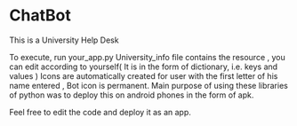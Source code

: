 # ChatBot

This is a University Help Desk 

To execute, run your_app.py
University_info file contains the resource , you can edit according to yourself( It is in the form of dictionary, i.e. keys and values )
Icons are automatically created for user with the first letter of his name entered , Bot icon is permanent.
Main purpose of using these libraries of python was to deploy this on android phones in the form of apk.

Feel free to edit the code and deploy it as an app. 
